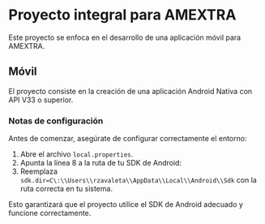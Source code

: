 # Proyecto integral para AMEXTRA

Este proyecto se enfoca en el desarrollo de una aplicación móvil para AMEXTRA.

## Móvil

El proyecto consiste en la creación de una aplicación Android Nativa con API V33 o superior.

### Notas de configuración

Antes de comenzar, asegúrate de configurar correctamente el entorno:

1. Abre el archivo `local.properties`.
2. Apunta la línea 8 a la ruta de tu SDK de Android:
3. Reemplaza `sdk.dir=C\:\\Users\\rzavaleta\\AppData\\Local\\Android\\Sdk` con la ruta correcta en tu sistema.

Esto garantizará que el proyecto utilice el SDK de Android adecuado y funcione correctamente.

